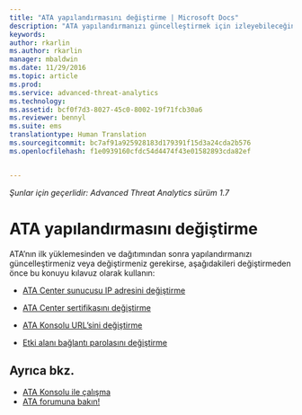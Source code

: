 ```yaml
---
title: "ATA yapılandırmasını değiştirme | Microsoft Docs"
description: "ATA yapılandırmanızı güncelleştirmek için izleyebileceğiniz yolların listesini sağlar."
keywords: 
author: rkarlin
ms.author: rkarlin
manager: mbaldwin
ms.date: 11/29/2016
ms.topic: article
ms.prod: 
ms.service: advanced-threat-analytics
ms.technology: 
ms.assetid: bcf0f7d3-8027-45c0-8002-19f71fcb30a6
ms.reviewer: bennyl
ms.suite: ems
translationtype: Human Translation
ms.sourcegitcommit: bc7af91a925928183d179391f15d3a24cda2b576
ms.openlocfilehash: f1e0939160cfdc54d4474f43e01582893cda82ef


---
```


*Şunlar için geçerlidir: Advanced Threat Analytics sürüm 1.7*



# <a name="change-ata-configuration"></a>ATA yapılandırmasını değiştirme

ATA’nın ilk yüklemesinden ve dağıtımından sonra yapılandırmanızı güncelleştirmeniz veya değiştirmeniz gerekirse, aşağıdakileri değiştirmeden önce bu konuyu kılavuz olarak kullanın:

-   [ATA Center sunucusu IP adresini değiştirme](modifying-ata-config-centerip.md)

-   [ATA Center sertifikasını değiştirme](modifying-ata-config-centercert.md)

-   [ATA Konsolu URL’sini değiştirme](modifying-ata-config-consoleurl.md)

-   [Etki alanı bağlantı parolasını değiştirme](modifying-ata-config-dcpassword.md)

## <a name="see-also"></a>Ayrıca bkz.
- [ATA Konsolu ile çalışma](working-with-ata-console.md)
- [ATA forumuna bakın!](https://aka.ms/ata-forum)



<!--HONumber=Nov16_HO5-->


